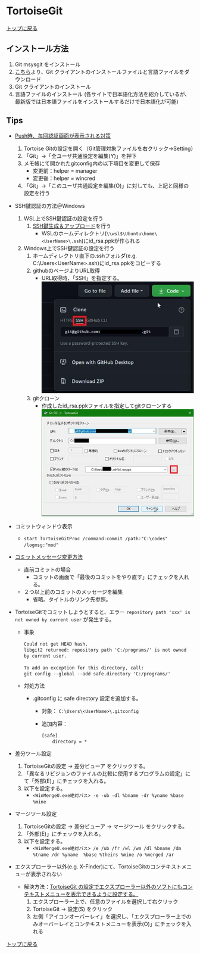 
# TortoiseGit

[トップに戻る](../index.md)

## インストール方法

1. Git msysgit をインストール
1. [こちら](http://code.google.coam/p/tortoisegit/wiki/Download)より、Git クライアントのインストールファイルと言語ファイルをダウンロード
1. Git クライアントのインストール
1. 言語ファイルのインストール (各サイトで日本語化方法を紹介しているが、最新版では日本語ファイルをインストールするだけで日本語化が可能)

## Tips

- [Push時、毎回認証画面が表示される対策](https://gist.github.com/stakiran/ab47411c1767e4e26b561925dbc2ddb3)
    1. Tortoise Gitの設定を開く（Git管理対象ファイルを右クリック→Setting）
    1. 「Git」→「全ユーザ共通設定を編集(Y)」を押下
    1. メモ帳にて開かれたgitconfig内の以下項目を変更して保存
        - 変更前：helper = manager
        - 変更後：helper = wincred
    1. 「Git」→「このユーザ共通設定を編集(O)」に対しても、上記と同様の設定を行う

- SSH鍵認証の方法＠Windows
    1. WSL上でSSH鍵認証の設定を行う
        1. [SSH鍵生成＆アップロード](https://www.emb-se.com/?p=496)を行う
            - WSLのホームディレクトリ(`\\wsl$\Ubuntu\home\<UserName>\.ssh`)にid\_rsa.ppkが作られる
    1. Windows上でSSH鍵認証の設定を行う
        1. ホームディレクトリ直下の.sshフォルダ(e.g. C:\Users\<UserName>\.ssh)にid\_rsa.ppkをコピーする
        1. githubのページよりURL取得
            - URL取得時、「SSH」を指定する。
                ![-](githubURL取得.jpg)
        1. gitクローン
            - 作成したid\_rsa.ppkファイルを指定してgitクローンする
                ![-](githubクローン方法.jpg)
- コミットウィンドウ表示
    - `start TortoiseGitProc /command:commit /path:"C:\codes" /logmsg:"mod"`
- [コミットメッセージ変更方法](https://kuttsun.blogspot.com/2017/10/tortoisegit.html)
    - 直前コミットの場合
        - コミットの画面で「最後のコミットをやり直す」にチェックを入れる。
    - ２つ以上前のコミットのメッセージを編集
        - 省略。タイトルのリンク先参照。
- TortoiseGitでコミットしようとすると、エラー `repository path 'xxx' is not owned by current user` が発生する。
    - 事象

        ```shell
        Could not get HEAD hash.
        libgit2 returned: repository path 'C:/programs/' is not owned by current user.
        
        To add an exception for this directory, call:
        git config --global --add safe.directory 'C:/programs/'
        ```

    - 対処方法
        - .gitconfig に safe directory 設定を追加する。
            - 対象： `C:\Users\<UserName>\.gitconfig`
            - 追加内容：

                ```text
                [safe]
                    directory = *
                ```

- 差分ツール設定
    1. TortoiseGitの設定 -> 差分ビューア をクリックする。
    1. 「異なるリビジョンのファイルの比較に使用するプログラムの設定」にて「外部(E)」にチェックを入れる。
    1. 以下を設定する。
        - `<WinMergeU.exe絶対パス> -e -ub -dl %bname -dr %yname %base %mine`
- マージツール設定
    1. TortoiseGitの設定 -> 差分ビューア -> マージツール をクリックする。
    1. 「外部(E)」にチェックを入れる。
    1. 以下を設定する。
        - `<WinMergeU.exe絶対パス> /e /ub /fr /wl /wm /dl %bname /dm %tname /dr %yname  %base %theirs %mine /o %merged /ar`
- エクスプローラー以外(e.g. X-Finder)にて、TortoiseGitのコンテキストメニューが表示されない
    - 解決方法：[TortoiseGit の設定でエクスプローラー以外のソフトにもコンテキストメニューを表示できるように設定する。](https://www.5cho-me.com/archives/143620)
        1. エクスプローラー上で、任意のファイルを選択して右クリック
        1. TortoiseGit -> 設定(S) をクリック
        1. 左側「アイコンオーバーレイ」を選択し、「エクスプローラー上でのみオーバーレイとコンテキストメニューを表示(O)」にチェックを入れる

[トップに戻る](../index.md)
